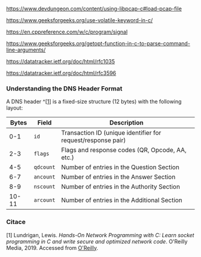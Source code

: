 https://www.devdungeon.com/content/using-libpcap-c#load-pcap-file

https://www.geeksforgeeks.org/use-volatile-keyword-in-c/

https://en.cppreference.com/w/c/program/signal

https://www.geeksforgeeks.org/getopt-function-in-c-to-parse-command-line-arguments/

https://datatracker.ietf.org/doc/html/rfc1035

https://datatracker.ietf.org/doc/html/rfc3596                       



### Understanding the DNS Header Format

A DNS header ^[[1](#citace)] is a fixed-size structure (12 bytes) with the following layout:

| Bytes     | Field       | Description                                   |
|-----------|-------------|-----------------------------------------------|
| 0-1       | `id`        | Transaction ID (unique identifier for request/response pair) |
| 2-3       | `flags`     | Flags and response codes (QR, Opcode, AA, etc.) |
| 4-5       | `qdcount`   | Number of entries in the Question Section     |
| 6-7       | `ancount`   | Number of entries in the Answer Section       |
| 8-9       | `nscount`   | Number of entries in the Authority Section    |
| 10-11     | `arcount`   | Number of entries in the Additional Section   |

### Citace

[1] Lundrigan, Lewis. *Hands-On Network Programming with C: Learn socket programming in C and write secure and optimized network code*. O'Reilly Media, 2019. Accessed from [O'Reilly](https://www.oreilly.com/library/view/hands-on-network-programming/9781789349863/812dd5c5-0d22-4ccd-8faf-f339b416bb2e.xhtml).

